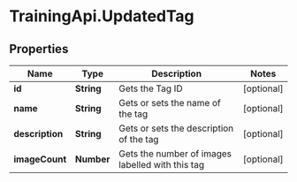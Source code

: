 # TrainingApi.UpdatedTag

## Properties
Name | Type | Description | Notes
------------ | ------------- | ------------- | -------------
**id** | **String** | Gets the Tag ID | [optional] 
**name** | **String** | Gets or sets the name of the tag | [optional] 
**description** | **String** | Gets or sets the description of the tag | [optional] 
**imageCount** | **Number** | Gets the number of images labelled with this tag | [optional] 


